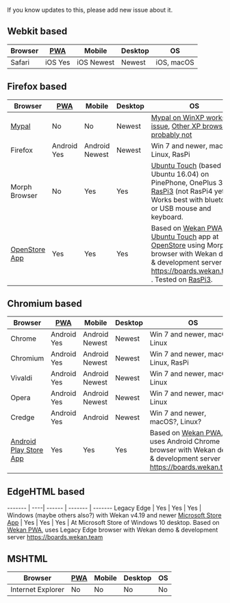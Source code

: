 If you know updates to this, please add new issue about it.

## Webkit based

Browser | [PWA](https://github.com/wekan/wekan/wiki/PWA) | Mobile | Desktop | OS
------- | ----| ------ | ------- | -------
Safari | iOS Yes | iOS Newest | Newest | iOS, macOS

## Firefox based

Browser | [PWA](https://github.com/wekan/wekan/wiki/PWA) | Mobile | Desktop | OS
------- | ----| ------ | ------- | -------
[Mypal](https://feodor2.github.io/Mypal/) | No | No | Newest | [Mypal on WinXP works](https://feodor2.github.io/Mypal/), [issue](https://github.com/wekan/wekan/issues/3132), [Other XP browsers probably not](http://www.xpbrowsers.com/)
Firefox | Android Yes | Android Newest | Newest | Win 7 and newer, macOS, Linux, RasPi
Morph Browser | No | Yes | Yes | [Ubuntu Touch](https://ubports.com) (based on Ubuntu 16.04) on PinePhone, OnePlus 3, [RasPi3](https://ci.ubports.com/job/rootfs/job/rootfs-rpi/) (not RasPi4 yet). Works best with bluetooth or USB mouse and keyboard.
[OpenStore App](https://open-store.io/app/wekan.wekanteam) | Yes | Yes | Yes | Based on [Wekan PWA](https://boards.wekan.team/b/D2SzJKZDS4Z48yeQH/wekan-open-source-kanban-board-with-mit-license/s7SkzYviC2e963FkT), [Ubuntu Touch](https://ubports.com) app at [OpenStore](https://open-store.io/app/wekan.wekanteam) using Morph browser with Wekan demo & development server https://boards.wekan.team . Tested on [RasPi3](https://ci.ubports.com/job/rootfs/job/rootfs-rpi/).

## Chromium based

Browser | [PWA](https://github.com/wekan/wekan/wiki/PWA) | Mobile | Desktop | OS
------- | ----| ------ | ------- | -------
Chrome | Android Yes | Android Newest | Newest | Win 7 and newer, macOS, Linux
Chromium | Android Yes | Android Newest | Newest | Win 7 and newer, macOS, Linux, RasPi
Vivaldi | Android Yes | Android Newest | Newest | Win 7 and newer, macOS, Linux
Opera | Android Yes | Android Newest | Newest | Win 7 and newer, macOS, Linux
Credge | Android Yes | Android | Newest | Win 7 and newer, macOS?, Linux?
[Android Play Store App](https://play.google.com/store/apps/details?id=team.wekan.boards.twa) | Yes | Yes | Yes | Based on [Wekan PWA](https://boards.wekan.team/b/D2SzJKZDS4Z48yeQH/wekan-open-source-kanban-board-with-mit-license/s7SkzYviC2e963FkT), uses Android Chrome browser with Wekan demo & development server https://boards.wekan.team

## EdgeHTML based
------- | ----| ------ | ------- | -------
Legacy Edge | Yes | Yes | Yes | Windows (maybe others also?) with Wekan v4.19 and newer
[Microsoft Store App](https://www.microsoft.com/fi-fi/p/wekan/9p2mrxvd087r#activetab=pivot:overviewtab) | Yes | Yes | Yes | At Microsoft Store of Windows 10 desktop. Based on [Wekan PWA](https://boards.wekan.team/b/D2SzJKZDS4Z48yeQH/wekan-open-source-kanban-board-with-mit-license/s7SkzYviC2e963FkT), uses Legacy Edge browser with Wekan demo & development server https://boards.wekan.team

## MSHTML

Browser | [PWA](https://github.com/wekan/wekan/wiki/PWA) | Mobile | Desktop | OS
------- | ----| ------ | ------- | -------
Internet Explorer | No | No | No | No | No